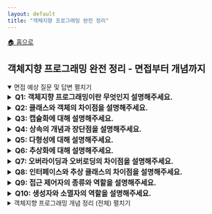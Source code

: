 ```yaml
---
layout: default
title: "객체지향 프로그래밍 완전 정리"
---
```


<p class="breadcrumb"><a href="/cs_study/home.html">🏠 홈으로</a></p>

<section>
  <h2>객체지향 프로그래밍 완전 정리 - 면접부터 개념까지</h2>
</section>

<!-- 면접 예상 질문 및 답변 -->
<details open>
  <summary><span class="accordion-title">면접 예상 질문 및 답변</span> <span class="indicator">펼치기</span></summary>
  <div class="accordion-content">

<details>
  <summary style="font-size:1rem;"><b>Q1: 객체지향 프로그래밍이란 무엇인지 설명해주세요.</b></summary>
  <div class="accordion-content">
    <p><b>A:</b> 객체지향 프로그래밍(OOP)은 현실 세계의 사물을 객체로 모델링하여 프로그램을 작성하는 패러다임입니다.
데이터(속성)와 그 데이터를 처리하는 함수(메서드)를 하나의 객체로 묶어서 관리합니다. 캡슐화, 상속, 다형성, 추상화라는 4대 특징을 통해 코드의 재사용성, 유지보수성, 확장성을 향상시킵니다. 클래스라는 설계도를 통해 객체를 생성하며, 객체 간의 상호작용으로 프로그램이 동작합니다.</p>
  </div>
</details>

<details>
  <summary style="font-size:1rem;"><b>Q2: 클래스와 객체의 차이점을 설명해주세요.</b></summary>
  <div class="accordion-content">
    <p><b>A:</b> 클래스는 객체를 생성하기 위한 설계도나 템플릿으로, 속성과 메서드를 정의한 것입니다. 객체는 클래스를 기반으로 실제 메모리에 생성된 인스턴스입니다. 클래스는 논리적인 개념이고 객체는 물리적인 실체라고 할 수 있습니다. 예를 들어, 'Car'라는 클래스가 있다면 'myCar', 'yourCar'는 Car 클래스로부터 생성된 각각의 객체입니다. 하나의 클래스로부터 여러 개의 객체를 생성할 수 있습니다.</p>
  </div>
</details>

<details>
  <summary style="font-size:1rem;"><b>Q3: 캡슐화에 대해 설명해주세요.</b></summary>
  <div class="accordion-content">
    <p><b>A:</b> 캡슐화는 관련된 데이터와 메서드를 하나의 단위로 묶고, 외부에서의 직접적인 접근을 제한하는 것입니다. 접근 제어자(public, private, protected)를 사용해 정보 은닉을 구현합니다. 이를 통해 객체 내부의 구현 세부사항을 숨기고, 외부에서는 정해진 인터페이스를 통해서만 객체와 상호작용할 수 있도록 합니다. 캡슐화의 장점은 데이터 보안성 향상, 모듈성 증가, 유지보수 용이성, 코드의 재사용성 향상입니다.</p>
  </div>
</details>

<details>
  <summary style="font-size:1rem;"><b>Q4: 상속의 개념과 장단점을 설명해주세요.</b></summary>
  <div class="accordion-content">
    <p><b>A:</b> 상속은 기존 클래스의 속성과 메서드를 새로운 클래스에서 재사용할 수 있게 하는 메커니즘입니다. 부모 클래스의 특성을 자식 클래스가 물려받아 코드 중복을 줄이고 계층적 구조를 만들 수 있습니다. 장점으로는 코드 재사용성, 유지보수성 향상, 계층적 분류가 있습니다. 단점으로는 부모-자식 클래스 간 강한 결합도, 상속 구조의 복잡성 증가, 다중 상속 시 발생할 수 있는 모호성 문제가 있습니다.</p>
  </div>
</details>

<details>
  <summary style="font-size:1rem;"><b>Q5: 다형성에 대해 설명해주세요.</b></summary>
  <div class="accordion-content">
    <p><b>A:</b> 다형성은 같은 인터페이스나 메서드 호출이 객체의 타입에 따라 다르게 동작하는 것을 의미합니다. 오버라이딩과 오버로딩으로 구현할 수 있습니다. 런타임에 실제 객체 타입에 따라 적절한 메서드가 호출되는 동적 바인딩을 통해 구현됩니다. 다형성을 통해 코드의 유연성과 확장성을 높일 수 있으며, 새로운 클래스 추가 시 기존 코드 수정 없이 확장이 가능합니다. 인터페이스나 추상 클래스와 함께 사용하면 더욱 강력한 설계가 가능합니다.</p>
  </div>
</details>

<details>
  <summary style="font-size:1rem;"><b>Q6: 추상화에 대해 설명해주세요.</b></summary>
  <div class="accordion-content">
    <p><b>A:</b> 추상화는 복잡한 시스템에서 핵심적인 개념이나 기능에 집중하기 위해 불필요한 세부사항을 숨기는 것입니다. 추상 클래스와 인터페이스를 통해 구현할 수 있습니다. 공통된 특성을 추출하여 상위 레벨에서 정의하고, 구체적인 구현은 하위 클래스에서 담당합니다. 이를 통해 복잡성 감소, 코드의 이해도 향상, 설계의 일관성 유지, 변경에 대한 유연성 확보가 가능합니다.</p>
  </div>
</details>

<details>
  <summary style="font-size:1rem;"><b>Q7: 오버라이딩과 오버로딩의 차이점을 설명해주세요.</b></summary>
  <div class="accordion-content">
    <p><b>A:</b> 오버라이딩은 부모 클래스의 메서드를 자식 클래스에서 재정의하는 것으로, 같은 시그니처(메서드명, 매개변수)를 가져야 합니다. 런타임에 실제 객체 타입에 따라 호출될 메서드가 결정됩니다. 오버로딩은 같은 클래스 내에서 메서드명은 같지만 매개변수가 다른 여러 메서드를 정의하는 것입니다. 컴파일 타임에 매개변수 타입과 개수에 따라 호출될 메서드가 결정됩니다. 오버라이딩은 다형성 구현의 핵심이고, 오버로딩은 메서드 이름의 일관성을 위해 사용됩니다.</p>
  </div>
</details>

<details>
  <summary style="font-size:1rem;"><b>Q8: 인터페이스와 추상 클래스의 차이점을 설명해주세요.</b></summary>
  <div class="accordion-content">
    <p><b>A:</b> 인터페이스는 구현되지 않은 메서드들의 집합으로, 다중 구현이 가능하며 상수와 추상 메서드만 가질 수 있습니다. 추상 클래스는 하나 이상의 추상 메서드를 포함하는 클래스로, 단일 상속만 가능하며 일반 메서드와 멤버 변수도 가질 수 있습니다. 인터페이스는 '할 수 있는 것'을 정의하고, 추상 클래스는 '무엇인가'를 정의합니다. 공통 기능의 부분적 구현이 필요하면 추상 클래스를, 단순한 규약 정의면 인터페이스를 사용하는 것이 좋습니다.</p>
  </div>
</details>

<details>
  <summary style="font-size:1rem;"><b>Q9: 접근 제어자의 종류와 역할을 설명해주세요.</b></summary>
  <div class="accordion-content">
    <p><b>A:</b> public은 어디서든 접근 가능하며 외부 인터페이스를 정의할 때 사용합니다. private은 같은 클래스 내에서만 접근 가능하며 내부 구현을 숨길 때 사용합니다. protected는 같은 패키지나 상속받은 클래스에서 접근 가능하며 상속 관계에서 사용합니다. default(package-private)는 같은 패키지 내에서만 접근 가능합니다. 접근 제어자를 통해 캡슐화를 구현하고 정보 은닉을 달성할 수 있습니다.</p>
  </div>
</details>

<details>
  <summary style="font-size:1rem;"><b>Q10: 생성자와 소멸자의 역할을 설명해주세요.</b></summary>
  <div class="accordion-content>
    <p><b>A:</b> 생성자는 객체가 생성될 때 자동으로 호출되는 특수한 메서드로, 객체의 초기화를 담당합니다. 클래스명과 동일하며 반환 타입이 없습니다. 매개변수에 따라 여러 개의 생성자를 만들 수 있고, 기본 생성자가 자동으로 제공됩니다. 소멸자는 객체가 메모리에서 제거될 때 호출되어 리소스 해제나 정리 작업을 담당합니다. Java는 가비지 컬렉터가 있어 소멸자가 필요하지 않지만, C++에서는 명시적 소멸자가 중요합니다.</p>
  </div>
</details>

  </div>
</details>

<!-- 추가 면접 예상 질문 및 답변 -->
<details>
  <summary><span class="accordion-title">추가 면접 예상 질문 및 답변</span> <span class="indicator">펼치기</span></summary>
  <div class="accordion-content">

<p>설계 원칙 관련</p>

<details>
  <summary style="font-size:1rem;"><b>Q11: SOLID 원칙에 대해 설명해주세요.</b></summary>
  <div class="accordion-content">
    <p><b>A:</b> SOLID는 객체지향 설계의 5가지 원칙입니다. S(Single Responsibility): 클래스는 하나의 책임만 가져야 합니다. O(Open/Closed): 확장에는 열려있고 수정에는 닫혀있어야 합니다. L(Liskov Substitution): 하위 타입은 상위 타입을 대체할 수 있어야 합니다. I(Interface Segregation): 클라이언트는 사용하지 않는 인터페이스에 의존하면 안됩니다. D(Dependency Inversion): 추상화에 의존해야 하며 구체화에 의존하면 안됩니다. 이 원칙들을 따르면 유지보수가 쉽고 확장 가능한 코드를 작성할 수 있습니다.</p>
  </div>
</details>

<details>
  <summary style="font-size:1rem;"><b>Q12: 결합도와 응집도에 대해 설명해주세요.</b></summary>
  <div class="accordion-content">
    <p><b>A:</b> 결합도는 모듈 간의 의존성 정도를 나타내며, 낮을수록 좋습니다. 높은 결합도는 한 모듈의 변경이 다른 모듈에 영향을 미쳐 유지보수를 어렵게 합니다. 응집도는 모듈 내 요소들이 하나의 목적을 위해 얼마나 밀접하게 연관되어 있는지를 나타내며, 높을수록 좋습니다. 높은 응집도는 모듈의 책임이 명확하고 이해하기 쉽게 만듭니다. 좋은 설계는 낮은 결합도와 높은 응집도를 가집니다.</p>
  </div>
</details>

<details>
  <summary style="font-size:1rem;"><b>Q13: 의존성 주입(Dependency Injection)이란 무엇인가요?</b></summary>
  <div class="accordion-content">
    <p><b>A:</b> 의존성 주입은 객체가 직접 의존 객체를 생성하는 대신 외부에서 주입받는 설계 패턴입니다. 생성자 주입, 메서드 주입, 필드 주입 방식이 있습니다. 이를 통해 객체 간 결합도를 낮추고, 테스트 용이성을 높이며, 코드의 유연성과 재사용성을 향상시킵니다. Spring Framework에서 IoC 컨테이너를 통해 구현되며, Mock 객체를 쉽게 주입할 수 있어 단위 테스트가 용이해집니다.</p>
  </div>
</details>

<p>디자인 패턴 관련</p>

<details>
  <summary style="font-size:1rem;"><b>Q14: 싱글톤 패턴에 대해 설명해주세요.</b></summary>
  <div class="accordion-content">
    <p><b>A:</b> 싱글톤 패턴은 클래스의 인스턴스가 오직 하나만 생성되도록 보장하는 패턴입니다. 전역적으로 접근 가능한 인스턴스를 제공하며, 생성자를 private으로 만들고 static 메서드를 통해 인스턴스에 접근합니다. 데이터베이스 연결, 로거, 설정 정보 등에 사용되지만, 전역 상태를 만들어 테스트를 어렵게 하고 결합도를 높일 수 있습니다. 멀티스레드 환경에서는 동기화 처리가 필요합니다.</p>
  </div>
</details>

<details>
  <summary style="font-size:1rem;"><b>Q15: 팩토리 패턴에 대해 설명해주세요.</b></summary>
  <div class="accordion-content">
    <p><b>A:</b> 팩토리 패턴은 객체 생성을 담당하는 별도의 클래스나 메서드를 만들어 객체 생성 로직을 캡슐화하는 패턴입니다. 단순 팩토리, 팩토리 메서드, 추상 팩토리 패턴이 있습니다. 클라이언트는 구체적인 클래스를 알 필요 없이 팩토리를 통해 객체를 생성할 수 있습니다. 객체 생성 코드의 중복을 제거하고, 생성 로직 변경 시 한 곳만 수정하면 되는 장점이 있습니다.</p>
  </div>
</details>

<details>
  <summary style="font-size:1rem;"><b>Q16: 옵저버 패턴에 대해 설명해주세요.</b></summary>
  <div class="accordion-content">
    <p><b>A:</b> 옵저버 패턴은 한 객체의 상태 변화에 따라 다른 객체들이 자동으로 알림을 받고 업데이트되는 패턴입니다. Subject(주체)와 Observer(관찰자)로 구성되며, Subject는 Observer들의 목록을 관리하고 상태 변화 시 모든 Observer에게 알립니다. GUI 이벤트 처리, MVC 패턴, 발행-구독 시스템에 사용됩니다. 느슨한 결합을 유지하면서 일대다 의존관계를 관리할 수 있습니다.</p>
  </div>
</details>

<p>실무 관련</p>

<details>
  <summary style="font-size:1rem;"><b>Q17: 객체지향과 절차지향 프로그래밍의 차이점을 설명해주세요.</b></summary>
  <div class="accordion-content">
    <p><b>A:</b> 절차지향은 함수 중심으로 순차적 실행에 초점을 맞춘 패러다임이고, 객체지향은 객체 중심으로 객체 간 상호작용에 초점을 맞춘 패러다임입니다. 절차지향은 구현이 빠르고 간단한 문제에 적합하지만, 코드 재사용성과 유지보수성이 떨어집니다. 객체지향은 복잡한 시스템에 적합하고 코드 재사용성이 높지만, 설계 복잡도가 높고 실행 속도가 상대적으로 느립니다. 현대 소프트웨어에서는 대부분 객체지향 패러다임을 사용합니다.</p>
  </div>
</details>

<details>
  <summary style="font-size:1rem;"><b>Q18: 클래스 다이어그램을 설명할 수 있나요?</b></summary>
  <div class="accordion-content">
    <p><b>A:</b> 클래스 다이어그램은 UML의 한 종류로, 시스템의 클래스들과 그들 간의 관계를 시각적으로 표현합니다. 클래스는 세 부분(클래스명, 속성, 메서드)으로 구성되고, 관계는 연관, 집합, 구성, 일반화(상속), 의존, 실현으로 나타냅니다. +는 public, -는 private, #은 protected를 의미합니다. 시스템 설계 시 구조를 명확히 하고 개발팀 간 의사소통을 원활하게 하는 데 사용됩니다.</p>
  </div>
</details>

<details>
  <summary style="font-size:1rem;"><b>Q19: 객체지향 프로그래밍의 단점이 있나요?</b></summary>
  <div class="accordion-content">
    <p><b>A:</b> 객체지향의 주요 단점으로는 설계 복잡도 증가, 학습 곡선이 높음, 실행 속도 오버헤드, 메모리 사용량 증가가 있습니다. 과도한 추상화로 인한 이해도 저하, 잘못된 상속 설계 시 유지보수 어려움, 객체 간 의존관계 복잡성도 문제가 될 수 있습니다. 간단한 프로그램에서는 오히려 복잡도만 증가시킬 수 있어, 프로젝트 특성에 따른 적절한 패러다임 선택이 중요합니다.</p>
  </div>
</details>

<details>
  <summary style="font-size:1rem;"><b>Q20: 리팩토링에서 객체지향 원칙을 어떻게 적용하나요?</b></summary>
  <div class="accordion-content">
    <p><b>A:</b> 리팩토링 시 단일 책임 원칙에 따라 큰 클래스를 작은 클래스로 분할하고, 중복 코드를 상위 클래스로 추출하여 상속을 활용합니다. 긴 매개변수 목록을 객체로 치환하고, 조건문을 다형성으로 대체합니다. 데이터와 메서드를 함께 이동시켜 캡슐화를 강화하고, 인터페이스를 도입하여 추상화 수준을 높입니다. 이러한 원칙들을 적용하면 더 유지보수하기 쉽고 확장 가능한 코드로 개선할 수 있습니다.</p>
  </div>
</details>

  </div>
</details>

<!-- 개념 정리: 전체를 HTML로 상세 변환 -->
<details>
  <summary><span class="accordion-title">객체지향 프로그래밍 개념 정리 (전체)</span> <span class="indicator">펼치기</span></summary>
  <div class="accordion-content">

  <h2>1. 객체지향 프로그래밍 개요</h2>

  <h3>1.1 객체지향 프로그래밍이란?</h3>
  <p>객체지향 프로그래밍(Object-Oriented Programming, OOP)은 현실 세계의 사물을 프로그래밍에서 객체로 모델링하여 개발하는 방법론입니다. 데이터와 그 데이터를 처리하는 함수를 하나의 객체로 묶어서 관리합니다.</p>

  <h3>1.2 객체지향 프로그래밍의 등장 배경</h3>
  <ul>
    <li>소프트웨어 복잡도 증가</li>
    <li>코드 재사용성 필요</li>
    <li>유지보수의 어려움</li>
    <li>모듈화의 필요성</li>
    <li>현실 세계 모델링의 자연스러움</li>
  </ul>

  <h3>1.3 객체지향 vs 절차지향</h3>
  <h4>절차지향 프로그래밍</h4>
  <ul>
    <li>함수 중심의 프로그래밍</li>
    <li>순차적 실행</li>
    <li>데이터와 함수의 분리</li>
    <li>간단하고 직관적</li>
    <li>작은 프로그램에 적합</li>
  </ul>

  <h4>객체지향 프로그래밍</h4>
  <ul>
    <li>객체 중심의 프로그래밍</li>
    <li>객체 간 상호작용</li>
    <li>데이터와 함수의 결합</li>
    <li>복잡하지만 확장성 높음</li>
    <li>큰 프로그램에 적합</li>
  </ul>

  <h2>2. 기본 개념</h2>

  <h3>2.1 클래스 (Class)</h3>
  <p>객체를 생성하기 위한 설계도 또는 틀입니다.</p>
  <h4>클래스 구성 요소</h4>
  <ul>
    <li>속성 (Attribute/Field): 객체의 상태를 나타내는 데이터</li>
    <li>메서드 (Method): 객체의 행동을 나타내는 함수</li>
    <li>생성자 (Constructor): 객체 생성 시 초기화를 담당</li>
    <li>소멸자 (Destructor): 객체 소멸 시 정리 작업을 담당</li>
  </ul>

  <h3>2.2 객체 (Object)</h3>
  <p>클래스를 기반으로 생성된 실체입니다. 인스턴스(Instance)라고도 합니다.</p>
  <h4>객체의 특징</h4>
  <ul>
    <li>고유한 식별자를 가짐</li>
    <li>상태와 행동을 가짐</li>
    <li>다른 객체와 메시지를 주고받음</li>
    <li>생명주기를 가짐</li>
  </ul>

  <h3>2.3 메시지 (Message)</h3>
  <p>객체 간의 상호작용 방식으로, 한 객체가 다른 객체의 메서드를 호출하는 것입니다.</p>

  <h2>3. 객체지향 4대 특징</h2>

  <h3>3.1 캡슐화 (Encapsulation)</h3>
  <h4>개념</h4>
  <p>관련된 데이터와 메서드를 하나의 클래스로 묶고, 외부에서의 접근을 제한하는 것입니다.</p>
  <h4>정보 은닉 (Information Hiding)</h4>
  <p>객체 내부의 구현 세부사항을 외부에서 볼 수 없도록 숨기는 것입니다.</p>
  <h4>접근 제어자</h4>
  <ul>
    <li>public: 어디서든 접근 가능</li>
    <li>protected: 같은 패키지나 상속받은 클래스에서 접근 가능</li>
    <li>default (package-private): 같은 패키지 내에서만 접근 가능</li>
    <li>private: 같은 클래스 내에서만 접근 가능</li>
  </ul>
  <h4>캡슐화의 장점</h4>
  <ul>
    <li>데이터 보안성 향상</li>
    <li>모듈의 독립성 증가</li>
    <li>인터페이스 단순화</li>
    <li>유지보수 용이성</li>
  </ul>
  <h4>Getter와 Setter</h4>
  <p>private 멤버에 안전하게 접근하기 위한 메서드입니다.</p>

  <h3>3.2 상속 (Inheritance)</h3>
  <h4>개념</h4>
  <p>기존 클래스의 속성과 메서드를 새로운 클래스가 물려받아 재사용하는 것입니다.</p>
  <h4>상속 관계</h4>
  <ul>
    <li>부모 클래스 (Parent Class): 상위 클래스, 슈퍼 클래스</li>
    <li>자식 클래스 (Child Class): 하위 클래스, 서브 클래스</li>
  </ul>
  <h4>상속의 종류</h4>
  <ul>
    <li>단일 상속: 하나의 부모 클래스만 상속</li>
    <li>다중 상속: 여러 부모 클래스를 상속 (Java는 지원하지 않음)</li>
    <li>다단계 상속: 상속의 상속</li>
    <li>계층적 상속: 여러 자식이 하나의 부모를 상속</li>
  </ul>
  <h4>상속의 장점</h4>
  <ul>
    <li>코드 재사용성 향상</li>
    <li>중복 코드 제거</li>
    <li>계층적 분류 가능</li>
    <li>유지보수 효율성</li>
  </ul>
  <h4>상속의 단점</h4>
  <ul>
    <li>부모-자식 클래스 간 강한 결합</li>
    <li>상속 구조 복잡성</li>
    <li>잘못된 상속 시 문제 발생</li>
  </ul>

  <h3>3.3 다형성 (Polymorphism)</h3>
  <h4>개념</h4>
  <p>같은 인터페이스나 메서드 호출이 객체에 따라 다르게 동작하는 것입니다.</p>
  <h4>다형성의 종류</h4>
  <ul>
    <li>컴파일 타임 다형성: 오버로딩, 템플릿</li>
    <li>런타임 다형성: 오버라이딩, 동적 바인딩</li>
  </ul>
  <h4>메서드 오버라이딩 (Method Overriding)</h4>
  <p>부모 클래스의 메서드를 자식 클래스에서 재정의하는 것입니다.</p>
  <ul>
    <li>메서드 시그니처가 동일해야 함</li>
    <li>접근 제어자는 부모보다 넓거나 같아야 함</li>
    <li>예외는 부모보다 좁은 범위여야 함</li>
  </ul>
  <h4>메서드 오버로딩 (Method Overloading)</h4>
  <p>같은 클래스 내에서 같은 이름의 메서드를 여러 개 정의하는 것입니다.</p>
  <ul>
    <li>메서드명은 동일</li>
    <li>매개변수 타입, 개수, 순서가 달라야 함</li>
    <li>반환 타입은 관계없음</li>
  </ul>
  <h4>동적 바인딩 (Dynamic Binding)</h4>
  <p>런타임에 실제 객체 타입에 따라 호출될 메서드가 결정되는 것입니다.</p>

  <h3>3.4 추상화 (Abstraction)</h3>
  <h4>개념</h4>
  <p>복잡한 시스템에서 핵심적인 개념이나 기능에 집중하기 위해 불필요한 세부사항을 숨기는 것입니다.</p>
  <h4>추상 클래스 (Abstract Class)</h4>
  <p>하나 이상의 추상 메서드를 포함하는 클래스입니다.</p>
  <ul>
    <li>인스턴스 생성 불가</li>
    <li>상속을 통해서만 사용</li>
    <li>일반 메서드도 포함 가능</li>
    <li>생성자 가질 수 있음</li>
  </ul>
  <h4>인터페이스 (Interface)</h4>
  <p>구현되지 않은 메서드들의 집합입니다.</p>
  <ul>
    <li>모든 메서드가 추상 메서드 (Java 8부터 default, static 메서드 허용)</li>
    <li>상수만 가질 수 있음</li>
    <li>다중 구현 가능</li>
    <li>인스턴스 생성 불가</li>
  </ul>
  <h4>추상 클래스 vs 인터페이스</h4>
  <table>
    <thead><tr><th>구분</th><th>추상 클래스</th><th>인터페이스</th></tr></thead>
    <tbody>
      <tr><td>다중 상속</td><td>불가능</td><td>가능</td></tr>
      <tr><td>메서드 구현</td><td>가능</td><td>불가능 (Java 8부터 일부 가능)</td></tr>
      <tr><td>변수</td><td>일반 변수 가능</td><td>상수만 가능</td></tr>
      <tr><td>접근 제어자</td><td>모든 종류 가능</td><td>public만 가능</td></tr>
      <tr><td>목적</td><td>is-a 관계</td><td>can-do 관계</td></tr>
    </tbody>
  </table>

  <h2>4. 생성자와 소멸자</h2>

  <h3>4.1 생성자 (Constructor)</h3>
  <h4>개념</h4>
  <p>객체가 생성될 때 자동으로 호출되는 특수한 메서드입니다.</p>
  <h4>생성자 특징</h4>
  <ul>
    <li>클래스명과 동일한 이름</li>
    <li>반환 타입 없음</li>
    <li>오버로딩 가능</li>
    <li>상속되지 않음</li>
  </ul>
  <h4>생성자 종류</h4>
  <ul>
    <li>기본 생성자 (Default Constructor): 매개변수가 없는 생성자</li>
    <li>매개변수 생성자 (Parameterized Constructor): 매개변수를 받는 생성자</li>
    <li>복사 생성자 (Copy Constructor): 다른 객체를 복사해서 생성</li>
  </ul>
  <h4>생성자 체이닝 (Constructor Chaining)</h4>
  <p>한 생성자에서 다른 생성자를 호출하는 것입니다.</p>

  <h3>4.2 소멸자 (Destructor)</h3>
  <p>객체가 메모리에서 해제될 때 호출되는 메서드입니다. (Java에서는 finalize 메서드, C++에서는 ~클래스명)</p>

  <h2>5. SOLID 원칙</h2>
  <h3>5.1 SRP (Single Responsibility Principle)</h3>
  <p>단일 책임 원칙: 클래스는 하나의 책임만 가져야 합니다.</p>
  <h3>5.2 OCP (Open/Closed Principle)</h3>
  <p>개방-폐쇄 원칙: 확장에는 열려있고, 수정에는 닫혀있어야 합니다.</p>
  <h3>5.3 LSP (Liskov Substitution Principle)</h3>
  <p>리스코프 치환 원칙: 하위 타입은 언제나 상위 타입을 대체할 수 있어야 합니다.</p>
  <h3>5.4 ISP (Interface Segregation Principle)</h3>
  <p>인터페이스 분리 원칙: 클라이언트는 자신이 사용하지 않는 메서드에 의존관계를 맺으면 안됩니다.</p>
  <h3>5.5 DIP (Dependency Inversion Principle)</h3>
  <p>의존관계 역전 원칙: 추상화에 의존해야 하며, 구체화에 의존하면 안됩니다.</p>

  <h2>6. 주요 디자인 패턴</h2>

  <h3>6.1 생성 패턴</h3>
  <h4>싱글톤 패턴 (Singleton Pattern)</h4>
  <p>클래스의 인스턴스가 오직 하나만 생성되도록 보장하는 패턴입니다.</p>
  <h5>구현 방법</h5>
  <ul>
    <li>Eager Initialization: 클래스 로딩 시 인스턴스 생성</li>
    <li>Lazy Initialization: 처음 사용할 때 인스턴스 생성</li>
    <li>Thread-Safe: 멀티스레드 환경에서 안전한 구현</li>
    <li>Enum 사용: Java에서 권장되는 방법</li>
  </ul>
  <h5>장점</h5>
  <ul>
    <li>메모리 절약</li>
    <li>전역 접근점 제공</li>
    <li>초기화 제어</li>
  </ul>
  <h5>단점</h5>
  <ul>
    <li>전역 상태로 인한 결합도 증가</li>
    <li>테스트 어려움</li>
    <li>멀티스레드 환경에서 주의 필요</li>
  </ul>

  <h4>팩토리 패턴 (Factory Pattern)</h4>
  <p>객체 생성을 담당하는 별도의 클래스나 메서드를 만드는 패턴입니다.</p>
  <h5>종류</h5>
  <ul>
    <li>Simple Factory: 단순한 팩토리 클래스</li>
    <li>Factory Method: 추상 팩토리 메서드</li>
    <li>Abstract Factory: 관련 객체들의 패밀리를 생성</li>
  </ul>
  <h5>장점</h5>
  <ul>
    <li>객체 생성 로직 캡슐화</li>
    <li>코드 재사용성 향상</li>
    <li>유연성 증가</li>
  </ul>

  <h4>빌더 패턴 (Builder Pattern)</h4>
  <p>복잡한 객체를 단계적으로 생성하는 패턴입니다.</p>
  <ul>
    <li>생성 과정과 표현 방법 분리</li>
    <li>체이닝 방식으로 가독성 향상</li>
    <li>불변 객체 생성에 유용</li>
  </ul>

  <h3>6.2 구조 패턴</h3>
  <h4>어댑터 패턴 (Adapter Pattern)</h4>
  <p>서로 호환되지 않는 인터페이스를 가진 클래스들이 함께 작동할 수 있도록 하는 패턴입니다.</p>
  <h5>구현 방식</h5>
  <ul>
    <li>Object Adapter: 구성을 사용</li>
    <li>Class Adapter: 상속을 사용</li>
  </ul>

  <h4>데코레이터 패턴 (Decorator Pattern)</h4>
  <p>기존 객체에 새로운 기능을 동적으로 추가하는 패턴입니다.</p>
  <ul>
    <li>상속의 대안</li>
    <li>런타임에 기능 추가/제거</li>
    <li>단일 책임 원칙 준수</li>
  </ul>

  <h4>퍼사드 패턴 (Facade Pattern)</h4>
  <p>복잡한 서브시스템에 대한 단순한 인터페이스를 제공하는 패턴입니다.</p>
  <h5>장점</h5>
  <ul>
    <li>클라이언트와 서브시스템 간의 결합도 감소</li>
    <li>사용 편의성 증가</li>
    <li>복잡성 숨김</li>
  </ul>

  <h3>6.3 행위 패턴</h3>

  <h4>옵저버 패턴 (Observer Pattern)</h4>
  <p>한 객체의 상태 변화에 따라 다른 객체들이 자동으로 알림을 받는 패턴입니다.</p>
  <h5>구성 요소</h5>
  <ul>
    <li>Subject: 관찰 대상</li>
    <li>Observer: 관찰자</li>
    <li>ConcreteSubject: 구체적인 관찰 대상</li>
    <li>ConcreteObserver: 구체적인 관찰자</li>
  </ul>
  <h5>장점</h5>
  <ul>
    <li>느슨한 결합</li>
    <li>동적인 관계 형성</li>
    <li>일대다 의존관계 지원</li>
  </ul>

  <h4>전략 패턴 (Strategy Pattern)</h4>
  <p>알고리즘을 캡슐화하고 상호 교환 가능하게 만드는 패턴입니다.</p>
  <h5>구성 요소</h5>
  <ul>
    <li>Strategy: 전략 인터페이스</li>
    <li>ConcreteStrategy: 구체적인 전략</li>
    <li>Context: 전략을 사용하는 컨텍스트</li>
  </ul>
  <h5>장점</h5>
  <ul>
    <li>알고리즘 변경 용이</li>
    <li>조건문 제거</li>
    <li>확장성 증가</li>
  </ul>

  <h4>템플릿 메서드 패턴 (Template Method Pattern)</h4>
  <p>알고리즘의 구조를 정의하고, 일부 단계를 하위 클래스에서 구현하도록 하는 패턴입니다.</p>
  <ul>
    <li>상속 기반</li>
    <li>알고리즘 골격 정의</li>
    <li>공통 코드 재사용</li>
  </ul>

  <h4>커맨드 패턴 (Command Pattern)</h4>
  <p>요청을 객체의 형태로 캡슐화하는 패턴입니다.</p>
  <h5>장점</h5>
  <ul>
    <li>요청과 실행의 분리</li>
    <li>요청 저장/로깅 가능</li>
    <li>되돌리기 기능 구현 용이</li>
  </ul>

  <h2>7. 관계와 의존성</h2>

  <h3>7.1 클래스 간 관계</h3>
  <h4>연관 (Association)</h4>
  <p>두 클래스 간의 일반적인 관계를 나타냅니다.</p>
  <h5>종류</h5>
  <ul>
    <li>단방향 연관</li>
    <li>양방향 연관</li>
    <li>일대일 연관</li>
    <li>일대다 연관</li>
    <li>다대다 연관</li>
  </ul>

  <h4>집합 (Aggregation)</h4>
  <p>전체와 부분의 관계이지만, 부분이 전체에 속하지 않아도 독립적으로 존재할 수 있는 관계입니다.</p>
  <ul>
    <li>"has-a" 관계</li>
    <li>약한 소유 관계</li>
    <li>부분 객체가 독립적으로 존재 가능</li>
  </ul>

  <h4>구성/합성 (Composition)</h4>
  <p>전체와 부분의 관계이며, 부분이 전체에 완전히 종속되는 관계입니다.</p>
  <ul>
    <li>강한 소유 관계</li>
    <li>전체가 소멸되면 부분도 소멸</li>
    <li>생명주기 공유</li>
  </ul>

  <h4>일반화 (Generalization)</h4>
  <p>상속 관계를 나타냅니다.</p>
  <ul>
    <li>"is-a" 관계</li>
    <li>자식이 부모의 특수화</li>
    <li>부모가 자식의 일반화</li>
  </ul>

  <h4>의존 (Dependency)</h4>
  <p>한 클래스가 다른 클래스를 사용하는 관계입니다.</p>
  <h5>종류</h5>
  <ul>
    <li>매개변수 의존</li>
    <li>지역변수 의존</li>
    <li>메서드 호출 의존</li>
  </ul>

  <h4>실현 (Realization)</h4>
  <p>인터페이스와 구현 클래스 간의 관계입니다.</p>

  <h3>7.2 결합도 (Coupling)</h3>
  <p>모듈 간의 의존성 정도를 나타냅니다.</p>
  <h4>결합도 종류 (높음 → 낮음)</h4>
  <ul>
    <li>내용 결합도: 다른 모듈의 내부를 직접 수정</li>
    <li>공통 결합도: 전역 데이터 공유</li>
    <li>외부 결합도: 외부에서 도입된 데이터 형식 공유</li>
    <li>제어 결합도: 제어 신호 전달</li>
    <li>스탬프 결합도: 데이터 구조 전달</li>
    <li>자료 결합도: 단순한 데이터만 전달</li>
  </ul>

  <h3>7.3 응집도 (Cohesion)</h3>
  <p>모듈 내부 요소들 간의 연관성 정도를 나타냅니다.</p>
  <h4>응집도 종류 (낮음 → 높음)</h4>
  <ul>
    <li>우연적 응집도: 관련 없는 요소들이 모여 있음</li>
    <li>논리적 응집도: 논리적으로 유사한 기능들이 모여 있음</li>
    <li>시간적 응집도: 시간적으로 연관된 기능들이 모여 있음</li>
    <li>절차적 응집도: 순서에 따라 실행되는 기능들이 모여 있음</li>
    <li>교환적 응집도: 동일한 입출력 데이터를 사용</li>
    <li>순차적 응집도: 한 요소의 출력이 다른 요소의 입력</li>
    <li>기능적 응집도: 하나의 기능을 수행</li>
  </ul>

  <h2>8. 객체지향 분석 및 설계</h2>

  <h3>8.1 객체지향 분석 (OOA)</h3>
  <p>문제 영역을 이해하고 요구사항을 분석하여 개념적 모델을 만드는 과정입니다.</p>
  <h4>단계</h4>
  <ol>
    <li>요구사항 분석</li>
    <li>문제 도메인 이해</li>
    <li>객체 식별</li>
    <li>클래스 추출</li>
    <li>관계 정의</li>
  </ol>

  <h3>8.2 객체지향 설계 (OOD)</h3>
  <p>분석 결과를 바탕으로 구현 가능한 설계를 만드는 과정입니다.</p>
  <h4>단계</h4>
  <ol>
    <li>아키텍처 설계</li>
    <li>상세 설계</li>
    <li>인터페이스 설계</li>
    <li>데이터 구조 설계</li>
    <li>알고리즘 설계</li>
  </ol>

  <h3>8.3 UML (Unified Modeling Language)</h3>
  <p>객체지향 시스템을 시각적으로 표현하기 위한 표준 모델링 언어입니다.</p>
  <h4>다이어그램 종류</h4>
  <ul>
    <li>구조 다이어그램: 클래스, 객체, 컴포넌트, 배치 등</li>
    <li>행위 다이어그램: 유스케이스, 순서, 협력, 상태 등</li>
  </ul>

  <h2>9. 메모리 관리</h2>

  <h3>9.1 객체 생성과 소멸</h3>
  <p>객체는 힙 메모리에 생성되며, 참조가 없어지면 가비지 컬렉션의 대상이 됩니다.</p>

  <h3>9.2 가비지 컬렉션 (Garbage Collection)</h3>
  <p>더 이상 사용되지 않는 객체를 자동으로 메모리에서 해제하는 메커니즘입니다.</p>
  <h4>GC 알고리즘</h4>
  <ul>
    <li>Mark and Sweep</li>
    <li>Generational GC</li>
    <li>Incremental GC</li>
  </ul>

  <h3>9.3 메모리 누수 방지</h3>
  <ul>
    <li>불필요한 참조 제거</li>
    <li>리스너/콜백 해제</li>
    <li>스레드 정리</li>
    <li>자원 해제 (try-with-resources)</li>
  </ul>

  <h2>10. 테스트와 객체지향</h2>

  <h3>10.1 단위 테스트 (Unit Test)</h3>
  <p>개별 클래스나 메서드의 동작을 검증하는 테스트입니다.</p>
  <h4>특징</h4>
  <ul>
    <li>독립성</li>
    <li>반복 가능성</li>
    <li>자동화</li>
    <li>빠른 실행</li>
  </ul>

  <h3>10.2 Mock 객체</h3>
  <p>테스트 시 실제 객체 대신 사용하는 가짜 객체입니다.</p>
  <h4>장점</h4>
  <ul>
    <li>의존성 제거</li>
    <li>테스트 속도 향상</li>
    <li>예외 상황 테스트 용이</li>
  </ul>

  <h3>10.3 TDD (Test-Driven Development)</h3>
  <p>테스트를 먼저 작성하고 코드를 작성하는 개발 방법론입니다.</p>
  <h4>과정</h4>
  <ol>
    <li>실패하는 테스트 작성 (Red)</li>
    <li>테스트를 통과하는 최소 코드 작성 (Green)</li>
    <li>코드 개선 (Refactor)</li>
  </ol>

  <h2>11. 현대 객체지향 프로그래밍</h2>

  <h3>11.1 함수형 프로그래밍과의 결합</h3>
  <p>현대 언어들은 객체지향과 함수형 패러다임을 모두 지원합니다.</p>
  <h4>예시</h4>
  <ul>
    <li>Lambda 표현식</li>
    <li>Stream API</li>
    <li>불변 객체</li>
    <li>고차 함수</li>
  </ul>

  <h3>11.2 제네릭 (Generics)</h3>
  <p>타입을 매개변수화하여 타입 안전성과 재사용성을 높이는 기능입니다.</p>
  <h4>장점</h4>
  <ul>
    <li>컴파일 타임 타입 체크</li>
    <li>형변환 제거</li>
    <li>코드 재사용성</li>
  </ul>

  <h3>11.3 애노테이션 (Annotation)</h3>
  <p>코드에 메타데이터를 제공하는 기능입니다.</p>
  <h4>용도</h4>
  <ul>
    <li>컴파일러 정보 제공</li>
    <li>런타임 처리</li>
    <li>코드 자동 생성</li>
  </ul>

  <h2>12. 베스트 프랙티스</h2>

  <h3>12.1 클래스 설계 원칙</h3>
  <ul>
    <li>단일 책임 원칙 준수</li>
    <li>작은 클래스 유지</li>
    <li>명확한 인터페이스 제공</li>
    <li>불변 객체 선호</li>
    <li>적절한 캡슐화</li>
  </ul>

  <h3>12.2 상속 사용 가이드</h3>
  <ul>
    <li>"is-a" 관계일 때만 사용</li>
    <li>깊은 상속 계층 피하기</li>
    <li>구성을 상속보다 선호</li>
    <li>리스코프 치환 원칙 준수</li>
  </ul>

  <h3>12.3 인터페이스 활용</h3>
  <ul>
    <li>구현보다 인터페이스에 의존</li>
    <li>작고 응집력 있는 인터페이스</li>
    <li>적절한 추상화 수준 유지</li>
  </ul>

  <h3>12.4 코드 품질</h3>
  <ul>
    <li>의미 있는 네이밍</li>
    <li>일관된 코딩 스타일</li>
    <li>적절한 주석</li>
    <li>리팩토링 지속적 수행</li>
  </ul>

  <h2>13. 실무 적용</h2>

  <h3>13.1 프레임워크와 객체지향</h3>
  <p>대부분의 현대 프레임워크는 객체지향 원칙을 기반으로 설계됩니다.</p>
  <h4>예시</h4>
  <ul>
    <li>Spring Framework: 의존성 주입, AOP</li>
    <li>Hibernate: ORM, 영속성 관리</li>
    <li>Android: 생명주기, 컴포넌트 기반</li>
  </ul>

  <h3>13.2 아키텍처 패턴</h3>
  <ul>
    <li>MVC: Model-View-Controller</li>
    <li>MVP: Model-View-Presenter</li>
    <li>MVVM: Model-View-ViewModel</li>
    <li>Clean Architecture: 계층 분리</li>
  </ul>

  <h3>13.3 리팩토링</h3>
  <p>코드의 외부 동작은 유지하면서 내부 구조를 개선하는 작업입니다.</p>
  <h4>주요 리팩토링 기법</h4>
  <ul>
    <li>Extract Method: 메서드 추출</li>
    <li>Move Method: 메서드 이동</li>
    <li>Extract Class: 클래스 추출</li>
    <li>Replace Conditional with Polymorphism: 조건문을 다형성으로 치환</li>
  </ul>

  <h3>13.4 성능 고려사항</h3>
  <ul>
    <li>객체 생성 비용 고려</li>
    <li>불필요한 상속 피하기</li>
    <li>적절한 자료구조 선택</li>
    <li>메모리 누수 방지</li>
  </ul>

  </div>
</details>
